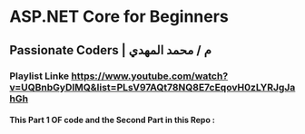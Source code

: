 # ASP.NET Core for Beginners
## Passionate Coders |  م / محمد المهدي
### Playlist Linke https://www.youtube.com/watch?v=UQBnbGyDIMQ&list=PLsV97AQt78NQ8E7cEqovH0zLYRJgJahGh
#### This Part 1 OF code and the  Second Part in this Repo :
